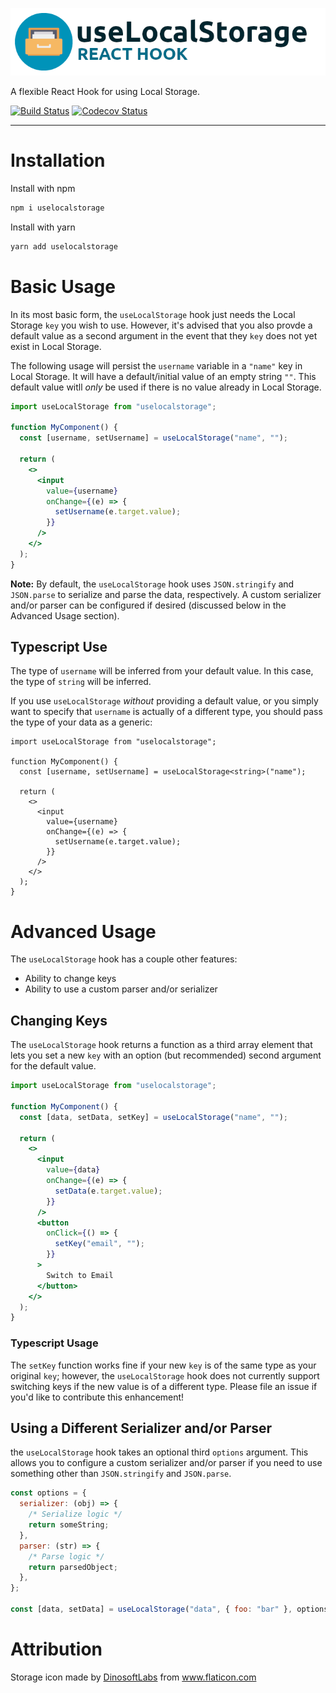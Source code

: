![useLocalStorage React hook](./uls-logo.png)

A flexible React Hook for using Local Storage.

[![Build Status](https://travis-ci.org/nas5w/uselocalstorage.svg?branch=master)](https://travis-ci.org/nas5w/uselocalstorage) [![Codecov Status](https://codecov.io/gh/nas5w/uselocalstorage/branch/master/graph/badge.svg)](https://codecov.io/gh/nas5w/uselocalstorage/branch/master)

<hr />

# Installation

Install with npm

```bash
npm i uselocalstorage
```

Install with yarn

```bash
yarn add uselocalstorage
```

# Basic Usage

In its most basic form, the `useLocalStorage` hook just needs the Local Storage `key` you wish to use. However, it's advised that you also provde a default value as a second argument in the event that they `key` does not yet exist in Local Storage.

The following usage will persist the `username` variable in a `"name"` key in Local Storage. It will have a default/initial value of an empty string `""`. This default value witll _only_ be used if there is no value already in Local Storage.

```jsx
import useLocalStorage from "uselocalstorage";

function MyComponent() {
  const [username, setUsername] = useLocalStorage("name", "");

  return (
    <>
      <input
        value={username}
        onChange={(e) => {
          setUsername(e.target.value);
        }}
      />
    </>
  );
}
```

**Note:** By default, the `useLocalStorage` hook uses `JSON.stringify` and `JSON.parse` to serialize and parse the data, respectively. A custom serializer and/or parser can be configured if desired (discussed below in the Advanced Usage section).

## Typescript Use

The type of `username` will be inferred from your default value. In this case, the type of `string` will be inferred.

If you use `useLocalStorage` _without_ providing a default value, or you simply want to specify that `username` is actually of a different type, you should pass the type of your data as a generic:

```tsx
import useLocalStorage from "uselocalstorage";

function MyComponent() {
  const [username, setUsername] = useLocalStorage<string>("name");

  return (
    <>
      <input
        value={username}
        onChange={(e) => {
          setUsername(e.target.value);
        }}
      />
    </>
  );
}
```

# Advanced Usage

The `useLocalStorage` hook has a couple other features:

- Ability to change keys
- Ability to use a custom parser and/or serializer

## Changing Keys

The `useLocalStorage` hook returns a function as a third array element that lets you set a new `key` with an option (but recommended) second argument for the default value.

```jsx
import useLocalStorage from "uselocalstorage";

function MyComponent() {
  const [data, setData, setKey] = useLocalStorage("name", "");

  return (
    <>
      <input
        value={data}
        onChange={(e) => {
          setData(e.target.value);
        }}
      />
      <button
        onClick={() => {
          setKey("email", "");
        }}
      >
        Switch to Email
      </button>
    </>
  );
}
```

### Typescript Usage

The `setKey` function works fine if your new `key` is of the same type as your original `key`; however, the `useLocalStorage` hook does not currently support switching keys if the new value is of a different type. Please file an issue if you'd like to contribute this enhancement!

## Using a Different Serializer and/or Parser

the `useLocalStorage` hook takes an optional third `options` argument. This allows you to configure a custom serializer and/or parser if you need to use something other than `JSON.stringify` and `JSON.parse`.

```javascript
const options = {
  serializer: (obj) => {
    /* Serialize logic */
    return someString;
  },
  parser: (str) => {
    /* Parse logic */
    return parsedObject;
  },
};

const [data, setData] = useLocalStorage("data", { foo: "bar" }, options);
```

# Attribution

<div>Storage icon made by <a href="https://www.flaticon.com/authors/dinosoftlabs" title="DinosoftLabs">DinosoftLabs</a> from <a href="https://www.flaticon.com/" title="Flaticon">www.flaticon.com</a></div>
